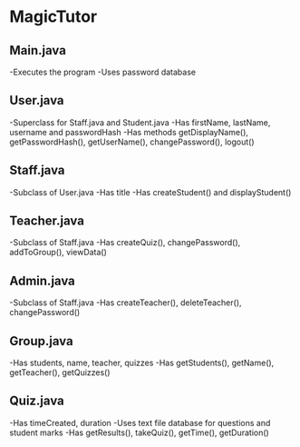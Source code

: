 MagicTutor
==========

Main.java
----------
-Executes the program
-Uses password database

User.java
----------
-Superclass for Staff.java and Student.java
-Has firstName, lastName, username and passwordHash
-Has methods getDisplayName(), getPasswordHash(), getUserName(), changePassword(), logout()

Staff.java
----------
-Subclass of User.java
-Has title
-Has createStudent() and displayStudent()

Teacher.java
----------
-Subclass of Staff.java
-Has createQuiz(), changePassword(), addToGroup(), viewData()

Admin.java
----------
-Subclass of Staff.java
-Has createTeacher(), deleteTeacher(), changePassword()

Group.java
----------
-Has students, name, teacher, quizzes
-Has getStudents(), getName(), getTeacher(), getQuizzes()

Quiz.java
----------
-Has timeCreated, duration 
-Uses text file database for questions and student marks
-Has getResults(), takeQuiz(), getTime(), getDuration()
